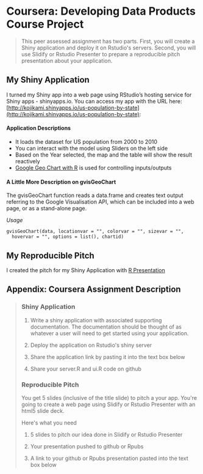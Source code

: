 # Coursera: Developing Data Products Course Project
>This peer assessed assignment has two parts. First, you will create a Shiny application and deploy it on Rstudio's servers. Second, you will use Slidify or Rstudio Presenter to prepare a reproducible pitch presentation about your application.

## My Shiny Application
I turned my Shiny app into a web page using RStudio’s hosting service for Shiny apps - shinyapps.io.
You can access my app with the URL here: [http://kojikami.shinyapps.io/us-population-by-state](http://kojikami.shinyapps.io/us-population-by-state):

#### Application Descriptions
* It loads the dataset for US population from 2000 to 2010
* You can interact with the model using Sliders on the left side
* Based on the Year selected, the map and the table will show the result reactively
* [Google Geo Chart with R](http://www.rdocumentation.org/packages/googleVis/functions/gvisGeoChart) is used for controlling inputs/outputs

#### A Little More Description on gvisGeoChart
The gvisGeoChart function reads a data.frame and creates text output referring to the Google Visualisation API, which can be included into a web page, or as a stand-alone page.

*Usage*
```{r}
gvisGeoChart(data, locationvar = "", colorvar = "", sizevar = "",
  hovervar = "", options = list(), chartid)
```
## My Reproducible Pitch
I created the pitch for my Shiny Application with [R Presentation]()

## Appendix: Coursera Assignment Description
>### Shiny Application
>
>1. Write a shiny application with associated supporting documentation. The documentation should be thought of as whatever a user will need to get started using your application.
>
>2. Deploy the application on Rstudio's shiny server
>
>3. Share the application link by pasting it into the text box below
>
>4. Share your server.R and ui.R code on github
>
>### Reproducible Pitch
>
>You get 5 slides (inclusive of the title slide)  to pitch a your app. You're going to create a web page using Slidify or Rstudio Presenter with an html5 slide deck.
>
>Here's what you need
>
>1. 5 slides to pitch our idea done in Slidify or Rstudio Presenter
>
>2. Your presentation pushed to github or Rpubs
>
>3. A link to your github or Rpubs presentation pasted into the text box below

